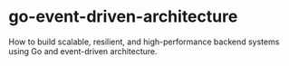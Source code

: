 # go-event-driven-architecture
How to build scalable, resilient, and high-performance backend systems using Go and event-driven architecture.
